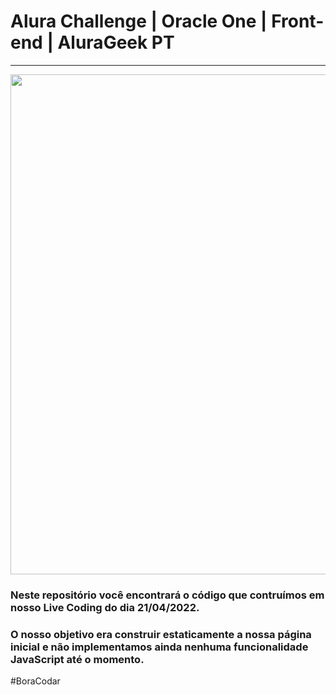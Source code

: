 # Alura Challenge | Oracle One | Front-end | AluraGeek PT
---
<p align="center" >
     <img width="800" heigth="400" src="https://user-images.githubusercontent.com/101413385/164748251-3642c48a-454f-4c92-89f7-6cc3049df45a.png">
</p>

### Neste repositório você encontrará o código que contruímos em nosso Live Coding do dia 21/04/2022.
### O nosso objetivo era construir estaticamente a nossa página inicial e não implementamos ainda nenhuma funcionalidade JavaScript até o momento.

#BoraCodar
